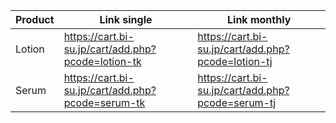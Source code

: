 | Product  | Link single | Link monthly |
| ------------- | ------------- | ------------- |
| Lotion  | https://cart.bi-su.jp/cart/add.php?pcode=lotion-tk  | https://cart.bi-su.jp/cart/add.php?pcode=lotion-tj |
| Serum  | https://cart.bi-su.jp/cart/add.php?pcode=serum-tk  | https://cart.bi-su.jp/cart/add.php?pcode=serum-tj |
